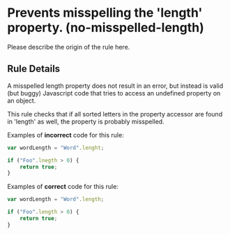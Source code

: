 # Prevents misspelling the 'length' property. (no-misspelled-length)

Please describe the origin of the rule here.

## Rule Details

A misspelled length property does not result in an error, but instead is valid (but buggy) Javascript code that tries to access an undefined property on an object.

This rule checks that if all sorted letters in the property accessor are found in 'length' as well, the property is probably misspelled.

Examples of **incorrect** code for this rule:

```js
var wordLength = "Word".lenght;

if ("Foo".lnegth > 0) {
    return true;
}
```

Examples of **correct** code for this rule:

```js
var wordLength = "Word".length;

if ("Foo".length > 0) {
    return true;
}
```
